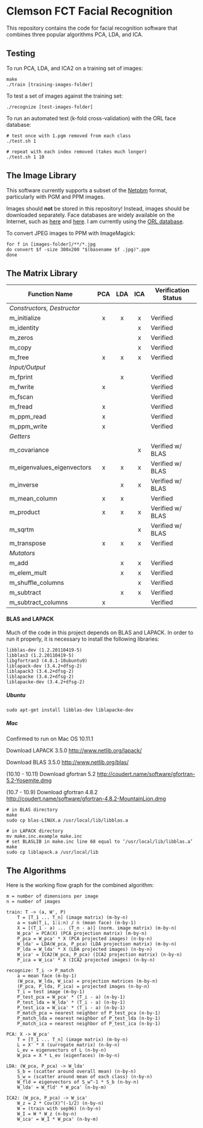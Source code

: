 # Clemson FCT Facial Recognition

This repository contains the code for facial recognition software that combines three popular algorithms PCA, LDA, and ICA.

## Testing

To run PCA, LDA, and ICA2 on a training set of images:

    make
    ./train [training-images-folder]

To test a set of images against the training set:

    ./recognize [test-images-folder]

To run an automated test (k-fold cross-validation) with the ORL face database:

    # test once with 1.pgm removed from each class
    ./test.sh 1

    # repeat with each index removed (takes much longer)
    ./test.sh 1 10

## The Image Library

This software currently supports a subset of the [Netpbm](https://en.wikipedia.org/wiki/Netpbm_format) format, particularly with PGM and PPM images.

Images should __not__ be stored in this repository! Instead, images should be downloaded separately. Face databases are widely available on the Internet, such as [here](http://web.mit.edu/emeyers/www/face_databases.html) and [here](http://face-rec.org/databases/). I am currently using the [ORL database](http://www.cl.cam.ac.uk/research/dtg/attarchive/facedatabase.html).

To convert JPEG images to PPM with ImageMagick:

```
for f in [images-folder]/**/*.jpg
do convert $f -size 300x200 "$(basename $f .jpg)".ppm
done
```

## The Matrix Library

Function Name              | PCA | LDA | ICA | Verification Status
---                        |:---:|:---:|:---:|---
_Constructors, Destructor_ |     |     |     |
m_initialize               |  x  |  x  |  x  | Verified
m_identity                 |     |     |  x  | Verified
m_zeros                    |     |     |  x  | Verified
m_copy                     |     |     |  x  | Verified
m_free                     |  x  |  x  |  x  | Verified
_Input/Output_             |     |     |     |
m_fprint                   |     |  x  |     | Verified
m_fwrite                   |  x  |     |     | Verified
m_fscan                    |     |     |     | Verified
m_fread                    |  x  |     |     | Verified
m_ppm_read                 |  x  |     |     | Verified
m_ppm_write                |  x  |     |     | Verified
_Getters_                  |     |     |     |
m_covariance               |     |     |  x  | Verified w/ BLAS
m_eigenvalues_eigenvectors |  x  |  x  |  x  | Verified w/ BLAS
m_inverse                  |     |  x  |  x  | Verified w/ BLAS
m_mean_column              |  x  |  x  |     | Verified
m_product                  |  x  |  x  |  x  | Verified w/ BLAS
m_sqrtm                    |     |     |  x  | Verified w/ BLAS
m_transpose                |  x  |  x  |  x  | Verified
_Mutators_                 |     |     |     |
m_add                      |     |  x  |  x  | Verified
m_elem_mult                |     |  x  |  x  | Verified
m_shuffle_columns          |     |     |  x  | Verified
m_subtract                 |     |  x  |  x  | Verified
m_subtract_columns         |  x  |     |     | Verified

#### BLAS and LAPACK

Much of the code in this project depends on BLAS and LAPACK. In order to run it properly, it is necessary to install the following libraries:

    libblas-dev (1.2.20110419-5)
    libblas3 (1.2.20110419-5)
    libgfortran3 (4.8.1-10ubuntu9)
    liblapack-dev (3.4.2+dfsg-2)
    liblapack3 (3.4.2+dfsg-2)
    liblapacke (3.4.2+dfsg-2)
    liblapacke-dev (3.4.2+dfsg-2)

##### Ubuntu

    sudo apt-get install libblas-dev liblapacke-dev

##### Mac

Confirmed to run on Mac OS 10.11.1

Download LAPACK 3.5.0 http://www.netlib.org/lapack/

Download BLAS 3.5.0 http://www.netlib.org/blas/

(10.10 - 10.11) Download gfortran 5.2 http://coudert.name/software/gfortran-5.2-Yosemite.dmg

(10.7 - 10.9) Download gfortran 4.8.2 http://coudert.name/software/gfortran-4.8.2-MountainLion.dmg

    # in BLAS directory
    make
    sudo cp blas-LINUX.a /usr/local/lib/libblas.a

    # in LAPACK directory
    mv make.inc.example make.inc
    # set BLASLIB in make.inc line 68 equal to ‘/usr/local/lib/libblas.a’
    make
    sudo cp liblapack.a /usr/local/lib

## The Algorithms

Here is the working flow graph for the combined algorithm:

    m = number of dimensions per image
    n = number of images

    train: T -> (a, W', P)
        T = [T_1 ... T_n] (image matrix) (m-by-n)
        a = sum(T_i, 1:i:n) / n (mean face) (m-by-1)
        X = [(T_1 - a) ... (T_n - a)] (norm. image matrix) (m-by-n)
        W_pca' = PCA(X) (PCA projection matrix) (m-by-n)
        P_pca = W_pca' * X (PCA projected images) (n-by-n)
        W_lda' = LDA(W_pca, P_pca) (LDA projection matrix) (m-by-n)
        P_lda = W_lda' * X (LDA projected images) (n-by-n)
        W_ica' = ICA2(W_pca, P_pca) (ICA2 projection matrix) (n-by-n)
        P_ica = W_ica' * X (ICA2 projected images) (n-by-n)

    recognize: T_i -> P_match
        a = mean face (m-by-1)
        (W_pca, W_lda, W_ica) = projection matrices (m-by-n)
        (P_pca, P_lda, P_ica) = projected images (n-by-n)
        T_i = test image (m-by-1)
        P_test_pca = W_pca' * (T_i - a) (n-by-1)
        P_test_lda = W_lda' * (T_i - a) (n-by-1)
        P_test_ica = W_ica' * (T_i - a) (n-by-1)
        P_match_pca = nearest neighbor of P_test_pca (n-by-1)
        P_match_lda = nearest neighbor of P_test_lda (n-by-1)
        P_match_ica = nearest neighbor of P_test_ica (n-by-1)

    PCA: X -> W_pca'
        T = [T_1 ... T_n] (image matrix) (m-by-n)
        L = X' * X (surrogate matrix) (n-by-n)
        L_ev = eigenvectors of L (n-by-n)
        W_pca = X * L_ev (eigenfaces) (m-by-n)

    LDA: (W_pca, P_pca) -> W_lda'
        S_b = (scatter around overall mean) (n-by-n)
        S_w = (scatter around mean of each class) (n-by-n)
        W_fld = eigenvectors of S_w^-1 * S_b (n-by-n)
        W_lda' = W_fld' * W_pca' (n-by-m)

    ICA2: (W_pca, P_pca) -> W_ica'
        W_z = 2 * Cov(X)^(-1/2) (n-by-n)
        W = (train with sep96) (n-by-n)
        W_I = W * W_z (n-by-n)
        W_ica' = W_I * W_pca' (n-by-m)

